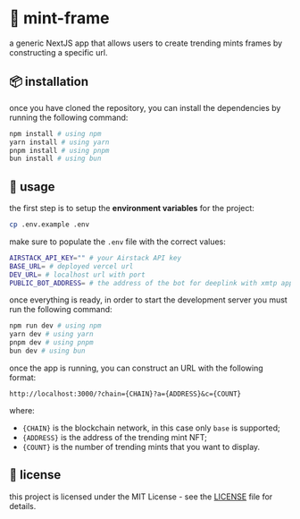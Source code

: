 # 🌳 mint-frame

a generic NextJS app that allows users to create trending mints frames by constructing a specific url.

## 📦 installation

once you have cloned the repository, you can install the dependencies by running the following command:

```bash
npm install # using npm
yarn install # using yarn
pnpm install # using pnpm
bun install # using bun
```

## 🚀 usage

the first step is to setup the **environment variables** for the project:

```bash
cp .env.example .env
```

make sure to populate the `.env` file with the correct values:

```bash
AIRSTACK_API_KEY="" # your Airstack API key
BASE_URL= # deployed vercel url
DEV_URL= # localhost url with port
PUBLIC_BOT_ADDRESS= # the address of the bot for deeplink with xmtp apps
```

once everything is ready, in order to start the development server you must run the following command:

```bash
npm run dev # using npm
yarn dev # using yarn
pnpm dev # using pnpm
bun dev # using bun
```

once the app is running, you can construct an URL with the following format:

```
http://localhost:3000/?chain={CHAIN}?a={ADDRESS}&c={COUNT}
```

where:

- `{CHAIN}` is the blockchain network, in this case only `base` is supported;
- `{ADDRESS}` is the address of the trending mint NFT;
- `{COUNT}` is the number of trending mints that you want to display.

## 📜 license

this project is licensed under the MIT License - see the [LICENSE](LICENSE) file for details.
